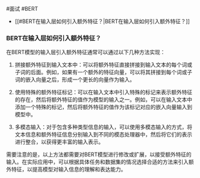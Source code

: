 #面试 #BERT 

- [[#BERT在输入层如何引入额外特征？|BERT在输入层如何引入额外特征？]]

### BERT在输入层如何引入额外特征？
在BERT模型的输入层引入额外特征通常可以通过以下几种方法实现：

1. 拼接额外特征到输入文本中：可以将额外特征直接拼接到输入文本的每个词或子词的后面。例如，如果有一个额外的特征向量，可以将其拼接到每个词或子词的嵌入向量之后，形成一个更长的向量作为输入。

2. 使用特殊的额外特征标记：可以在输入文本中引入特殊的标记来表示额外特征的存在，然后将额外特征的值作为模型的输入之一。例如，可以在输入文本中添加一个特殊的标记，然后将额外特征的值作为该标记对应的嵌入向量输入到模型中。

3. 多模态输入：对于包含多种类型信息的输入，可以使用多模态输入的方式，将文本信息和额外特征信息分别输入到不同的模态处理器中，然后将它们的表示进行整合，以获得更丰富的输入表示。

需要注意的是，以上方法都需要对BERT模型进行修改或扩展，以接受额外特征的输入。在实际应用中，可以根据具体任务和数据集的情况选择合适的方法来引入额外特征，以提高模型对输入信息的理解和表达能力。